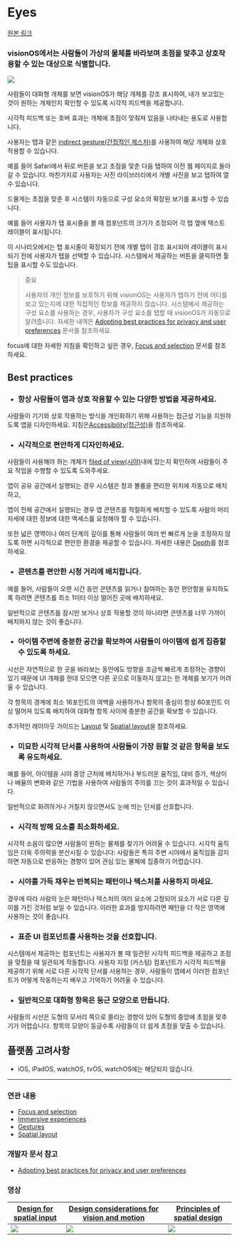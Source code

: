 
# Eyes
[원본 링크](https://developer.apple.com/design/human-interface-guidelines/eyes)

### visionOS에서는 사람들이 가상의 물체를 바라보며 초점을 맞추고 상호작용할 수 있는 대상으로 식별합니다.

![](https://i.imgur.com/or8kxnD.png)


사람들이 대화형 개체를 보면 visionOS가 해당 개체를 강조 표시하여, 내가 보고있는 것이 원하는 개체인지 확인할 수 있도록 시각적 피드백을 제공합니다.

시각적 피드백 또는 호버 효과는 개체에 초점이 맞춰져 있음을 나타내는 용도로 사용합니다.

사용자는 탭과 같은 [indirect gesture(간접적인 제스처)](https://developer.apple.com/design/human-interface-guidelines/gestures#visionOS)를 사용하여 해당 개체와 상호 작용할 수 있습니다. 

예를 들어 Safari에서 뒤로 버튼을 보고 초점을 맞춘 다음 탭하여 이전 웹 페이지로 돌아갈 수 있습니다. 마찬가지로 사용자는 사진 라이브러리에서 개별 사진을 보고 탭하여 열 수 있습니다.  
  
드물게는 초점을 맞춘 후 시스템이 자동으로 구성 요소의 확장된 보기를 표시할 수 있습니다. 

예를 들어 사용자가 탭 표시줄을 볼 때 컴포넌트의 크기가 조정되어 각 탭 옆에 텍스트 레이블이 표시됩니다. 

이 시나리오에서는 탭 표시줄이 확장되기 전에 개별 탭이 강조 표시되어 레이블이 표시되기 전에 사용자가 탭을 선택할 수 있습니다. 시스템에서 제공하는 버튼을 클릭하면 툴팁을 표시할 수도 있습니다.


> 중요
> 
> 사용자의 개인 정보를 보호하기 위해 visionOS는 사용자가 탭하기 전에 어디를 보고 있는지에 대한 직접적인 정보를 제공하지 않습니다. 시스템에서 제공하는 구성 요소를 사용하는 경우, 사용자가 구성 요소를 탭할 때 visionOS가 자동으로 알려줍니다. 자세한 내역은 [Adopting best practices for privacy and user preferences](https://developer.apple.com/documentation/visionOS/adopting-best-practices-for-privacy) 문서를 참조하세요.

focus에 대한 자세한 지침을 확인하고 싶은 경우, [Focus and selection](https://developer.apple.com/design/human-interface-guidelines/focus-and-selection) 문서를 참조하세요.

## Best practices

- ### 항상 사람들이 앱과 상호 작용할 수 있는 다양한 방법을 제공하세요. 
사람들이 기기와 상호 작용하는 방식을 개인화하기 위해 사용하는 접근성 기능을 지원하도록 앱을 디자인하세요. 지침은[Accessibility(접근성)](../Foundations/Accessibility.md)을 참조하세요.

- ### 시각적으로 편안하게 디자인하세요. 
사람들이 사용해야 하는 개체가 [filed of view(시야)](../Foundations/Spatial-layout.md#Field-of-view)내에 있는지 확인하여 사람들이 주요 작업을 수행할 수 있도록 도와주세요. 

앱이 공유 공간에서 실행되는 경우 시스템은 창과 볼륨을 편리한 위치에 자동으로 배치하고,

앱이 전체 공간에서 실행되는 경우 앱 콘텐츠를 적절하게 배치할 수 있도록 사람의 머리 자세에 대한 정보에 대한 액세스를 요청해야 할 수 있습니다. 

또한 넓은 영역이나 여러 단계의 깊이를 통해 사람들이 여러 번 빠르게 눈을 조정하지 않도록 하면 시각적으로 편안한 환경을 제공할 수 있습니다. 자세한 내용은 [Depth](..Foundations/Spatial-layout.md#Depth)를 참조하세요.

- ### 콘텐츠를 편안한 시청 거리에 배치합니다. 
예를 들어, 사람들이 오랜 시간 동안 콘텐츠를 읽거나 참여하는 동안 편안함을 유지하도록 하려면 콘텐츠를 최소 1미터 이상 떨어진 곳에 배치하세요. 

일반적으로 콘텐츠를 잠시만 보거나 상호 작용할 것이 아니라면 콘텐츠를 너무 가까이 배치하지 않는 것이 좋습니다.

- ### 아이템 주변에 충분한 공간을 확보하여 사람들이 아이템에 쉽게 집중할 수 있도록 하세요. 

시선은 자연적으로 한 곳을 바라보는 동안에도 방향을 조금씩 빠르게 조정하는 경향이 있기 때문에 UI 개체를 한데 모으면 다른 곳으로 이동하지 않고는 한 개체를 보기가 어려울 수 있습니다. 

각 항목의 경계에 최소 16포인트의 여백을 사용하거나 항목의 중심이 항상 60포인트 이상 떨어져 있도록 배치하여 대화형 항목 사이에 충분한 공간을 확보할 수 있습니다. 

추가적인 레이아웃 가이드는 [Layout](https://developer.apple.com/design/human-interface-guidelines/layout) 및 [Spatial layout](..Foundations/Spatial-layout.md)을 참조하세요.


- ### 미묘한 시각적 단서를 사용하여 사람들이 가장 원할 것 같은 항목을 보도록 유도하세요. 
예를 들어, 아이템을 시야 중앙 근처에 배치하거나 부드러운 움직임, 대비 증가, 색상이나 배율의 변화와 같은 기법을 사용하여 사람들의 주의를 끄는 것이 효과적일 수 있습니다. 

일반적으로 화려하거나 거칠지 않으면서도 눈에 띄는 단서를 선호합니다.

- ### 시각적 방해 요소를 최소화하세요. 
시각적 소음이 많으면 사람들이 원하는 물체를 찾기가 어려울 수 있습니다.
시각적 움직임은 더욱 주의력을 분산시킬 수 있습니다: 사람들은 특히 주변 시야에서 움직임을 감지하면 자동으로 반응하는 경향이 있어 관심 있는 물체에 집중하기 어렵습니다.

- ### 시야를 가득 채우는 반복되는 패턴이나 텍스처를 사용하지 마세요. 
경우에 따라 사람의 눈은 패턴이나 텍스처의 여러 요소에 고정되어 요소가 서로 다른 깊이를 가진 것처럼 보일 수 있습니다. 이러한 효과를 방지하려면 패턴을 더 작은 영역에 사용하는 것이 좋습니다.

- ### 표준 UI 컴포넌트를 사용하는 것을 선호합니다. 
시스템에서 제공하는 컴포넌트는 사용자가 볼 때 일관된 시각적 피드백을 제공하고 초점을 맞췄을 때 일관되게 작동합니다. 사용자 지정 (커스텀) 컴포넌트가 시각적 피드백을 제공하기 위해 서로 다른 시각적 단서를 사용하는 경우, 사람들이 앱에서 이러한 컴포넌트가 어떻게 작동하는지 배우고 기억하기 어려울 수 있습니다.

- ### 일반적으로 대화형 항목은 둥근 모양으로 만듭니다. 
사람들의 시선은 도형의 모서리 쪽으로 쏠리는 경향이 있어 도형의 중앙에 초점을 맞추기가 어렵습니다. 항목의 모양이 둥글수록 사람들이 더 쉽게 초점을 맞출 수 있습니다.


## 플랫폼 고려사항
- iOS, iPadOS, watchOS, tvOS, watchOS에는 해당되지 않습니다.

---


### 연관 내용
- [Focus and selection](https://developer.apple.com/design/human-interface-guidelines/focus-and-selection)
- [Immersive experiences](../Foundations/Immersive-experiences.md)
- [Gestures](https://developer.apple.com/design/human-interface-guidelines/gestures)
- [Spatial layout](..Foundations/Spatial-layout.md)

### 개발자 문서 참고
- [Adopting best practices for privacy and user preferences](https://developer.apple.com/documentation/visionOS/adopting-best-practices-for-privacy)
### 영상

| [Design for spatial input](https://developer.apple.com/videos/play/wwdc2023/10073) | [Design considerations for vision and motion](https://developer.apple.com/videos/play/wwdc2023/10078) | [Principles of spatial design](https://developer.apple.com/videos/play/wwdc2023/10072) |
| -------- | -------- | -------- |
| ![](https://i.imgur.com/jxMan0M.png)  |    ![](https://i.imgur.com/2HWO6zp.png) | ![](https://i.imgur.com/PD74ZGq.png) |


